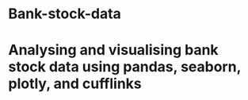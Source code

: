 # Bank-stock-data
# Analysing and visualising bank stock data using pandas, seaborn, plotly, and cufflinks
